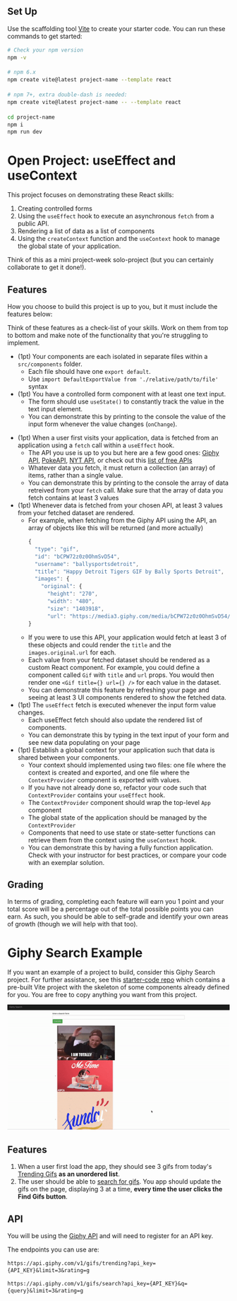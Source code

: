 ## Set Up
Use the scaffolding tool [Vite](https://vitejs.dev/guide/) to create your starter code. You can run these commands to get started:

```sh
# Check your npm version
npm -v 

# npm 6.x
npm create vite@latest project-name --template react

# npm 7+, extra double-dash is needed:
npm create vite@latest project-name -- --template react

cd project-name
npm i
npm run dev
```

# Open Project: useEffect and useContext

This project focuses on demonstrating these React skills:

1. Creating controlled forms
2. Using the `useEffect` hook to execute an asynchronous `fetch` from a public API.
3. Rendering a list of data as a list of components
4. Using the `createContext` function and the `useContext` hook to manage the global state of your application.

Think of this as a mini project-week solo-project (but you can certainly collaborate to get it done!). 

## Features

How you choose to build this project is up to you, but it must include the features below:

Think of these features as a check-list of your skills. Work on them from top to bottom and make note of the functionality that you're struggling to implement.

- (1pt) Your components are each isolated in separate files within a `src/components` folder. 
   *  Each file should have one `export default`.
   *  Use `import DefaultExportValue from './relative/path/to/file'` syntax
- (1pt) You have a controlled form component with at least one text input. 
   * The form should use `useState()` to constantly track the value in the text input element. 
   * You can demonstrate this by printing to the console the value of the input form whenever the value changes (`onChange`).
* (1pt) When a user first visits your application, data is fetched from an application using a `fetch` call within a `useEffect` hook.
   * The API you use is up to you but here are a few good ones: [Giphy API](https://developers.giphy.com/docs/api/#quick-start-guide), [PokeAPI](https://pokeapi.co/), [NYT API](https://developer.nytimes.com/apis), or check out this [list of free APIs](https://mixedanalytics.com/blog/list-actually-free-open-no-auth-needed-apis/)
   * Whatever data you fetch, it must return a collection (an array) of items, rather than a single value.
   * You can demonstrate this by printing to the console the array of data retreived from your `fetch` call. Make sure that the array of data you fetch contains at least 3 values
* (1pt) Whenever data is fetched from your chosen API, at least 3 values from your fetched dataset are rendered.
   * For example, when fetching from the Giphy API using the API, an array of objects like this will be returned (and more actually)
      ```js
      {
        "type": "gif",
        "id": "bCPW72z0z0OhmSvD54",
        "username": "ballysportsdetroit",
        "title": "Happy Detroit Tigers GIF by Bally Sports Detroit",
        "images": {
          "original": {
            "height": "270",
            "width": "480",
            "size": "1403918",
            "url": "https://media3.giphy.com/media/bCPW72z0z0OhmSvD54/giphy.gif?cid=3836d4808jt6j3jjuj3wmt74qrnro6g3p8u10p7dcdzlmoq6&ep=v1_gifs_trending&rid=giphy.gif&ct=g",
      }
      ```
   * If you were to use this API, your application would fetch at least 3 of these objects and could render the `title` and the `images.original.url` for each.
   * Each value from your fetched dataset should be rendered as a custom React component. For example, you could define a component called `Gif` with `title` and `url` props. You would then render one `<Gif title={} url={} />` for each value in the dataset.
   * You can demonstrate this feature by refreshing your page and seeing at least 3 UI components rendered to show the fetched data.
* (1pt) The `useEffect` fetch is executed whenever the input form value changes. 
   * Each useEffect fetch should also update the rendered list of components.
   * You can demonstrate this by typing in the text input of your form and see new data populating on your page
* (1pt) Establish a global context for your application such that data is shared between your components.
   * Your context should implemented using two files: one file where the context is created and exported, and one file where the `ContextProvider` component is exported with values.
   * If you have not already done so, refactor your code such that `ContextProvider` contains your `useEffect` hook.
   * The `ContextProvider` component should wrap the top-level `App` component
   * The global state of the application should be managed by the `ContextProvider`
   * Components that need to use state or state-setter functions can retrieve them from the context using the `useContext` hook.
   * You can demonstrate this by having a fully function application. Check with your instructor for best practices, or compare your code with an exemplar solution.

## Grading

In terms of grading, completing each feature will earn you 1 point and your total score will be a percentage out of the total possible points you can earn. As such, you should be able to self-grade and identify your own areas of growth (though we will help with that too).

# Giphy Search Example

If you want an example of a project to build, consider this Giphy Search project.  For further assistance, see this [starter-code repo](https://github.com/The-Marcy-Lab-School/giphy-search-vite/tree/main) which contains a pre-built Vite project with the skeleton of some components already defined for you. You are free to copy anything you want from this project.

![demo](./demo.gif)

## Features

1. When a user first load the app, they should see 3 gifs from today's [Trending Gifs](https://developers.giphy.com/docs/api/endpoint#trending) **as an unordered list**.
2. The user should be able to [search for gifs](https://developers.giphy.com/docs/api/endpoint#search). You app should update the gifs on the page, displaying 3 at a time, **every time the user clicks the Find Gifs button**. 

## API 

You will be using the [Giphy API](https://developers.giphy.com/docs/api#quick-start-guide) and will need to register for an API key.

The endpoints you can use are:

```
https://api.giphy.com/v1/gifs/trending?api_key={API_KEY}&limit=3&rating=g
```

```
https://api.giphy.com/v1/gifs/search?api_key={API_KEY}&q={query}&limit=3&rating=g
```


